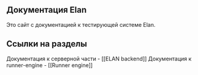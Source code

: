 
## Документация Elan
Это сайт с документацией к тестирующей системе Elan.

## Ссылки на разделы
Документация к серверной части - [[ELAN backend]]
Документация к runner-engine - [[Runner engine]]